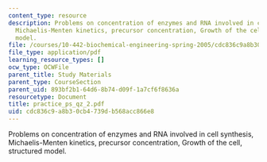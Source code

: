 ```yaml
---
content_type: resource
description: Problems on concentration of enzymes and RNA involved in cell synthesis,
  Michaelis-Menten kinetics, precursor concentration, Growth of the cell, structured
  model.
file: /courses/10-442-biochemical-engineering-spring-2005/cdc836c9a8b30cb4739db568acc866e8_practice_ps_qz_2.pdf
file_type: application/pdf
learning_resource_types: []
ocw_type: OCWFile
parent_title: Study Materials
parent_type: CourseSection
parent_uid: 893bf2b1-64d6-8b74-d09f-1a7cf6f8636a
resourcetype: Document
title: practice_ps_qz_2.pdf
uid: cdc836c9-a8b3-0cb4-739d-b568acc866e8
---
```

Problems on concentration of enzymes and RNA involved in cell synthesis, Michaelis-Menten kinetics, precursor concentration, Growth of the cell, structured model.

